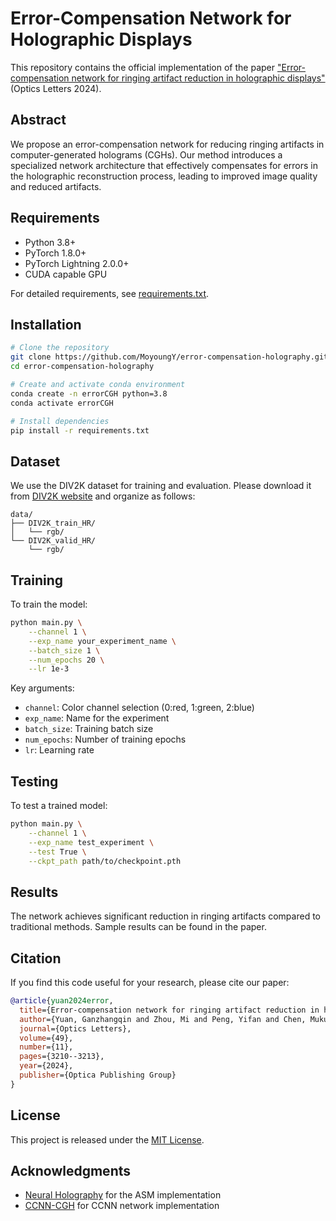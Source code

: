 # Error-Compensation Network for Holographic Displays

This repository contains the official implementation of the paper ["Error-compensation network for ringing artifact reduction in holographic displays"](https://opg.optica.org/ol/abstract.cfm?uri=ol-49-11-3210) (Optics Letters 2024).

## Abstract

We propose an error-compensation network for reducing ringing artifacts in computer-generated holograms (CGHs). Our method introduces a specialized network architecture that effectively compensates for errors in the holographic reconstruction process, leading to improved image quality and reduced artifacts.

## Requirements

- Python 3.8+
- PyTorch 1.8.0+
- PyTorch Lightning 2.0.0+
- CUDA capable GPU

For detailed requirements, see [requirements.txt](requirements.txt).

## Installation

```bash
# Clone the repository
git clone https://github.com/MoyoungY/error-compensation-holography.git
cd error-compensation-holography

# Create and activate conda environment
conda create -n errorCGH python=3.8
conda activate errorCGH

# Install dependencies
pip install -r requirements.txt
```

## Dataset

We use the DIV2K dataset for training and evaluation. Please download it from [DIV2K website](https://data.vision.ee.ethz.ch/cvl/DIV2K/) and organize as follows:

```
data/
├── DIV2K_train_HR/
│   └── rgb/
└── DIV2K_valid_HR/
    └── rgb/
```

## Training

To train the model:

```bash
python main.py \
    --channel 1 \
    --exp_name your_experiment_name \
    --batch_size 1 \
    --num_epochs 20 \
    --lr 1e-3
```

Key arguments:
- `channel`: Color channel selection (0:red, 1:green, 2:blue)
- `exp_name`: Name for the experiment
- `batch_size`: Training batch size
- `num_epochs`: Number of training epochs
- `lr`: Learning rate

## Testing

To test a trained model:

```bash
python main.py \
    --channel 1 \
    --exp_name test_experiment \
    --test True \
    --ckpt_path path/to/checkpoint.pth
```

## Results

The network achieves significant reduction in ringing artifacts compared to traditional methods. Sample results can be found in the paper.

## Citation

If you find this code useful for your research, please cite our paper:

```bibtex
@article{yuan2024error,
  title={Error-compensation network for ringing artifact reduction in holographic displays},
  author={Yuan, Ganzhangqin and Zhou, Mi and Peng, Yifan and Chen, Muku and Geng, Zihan},
  journal={Optics Letters},
  volume={49},
  number={11},
  pages={3210--3213},
  year={2024},
  publisher={Optica Publishing Group}
}
```

## License

This project is released under the [MIT License](LICENSE).

## Acknowledgments

- [Neural Holography](https://github.com/computational-imaging/neural-holography) for the ASM implementation
- [CCNN-CGH](https://github.com/flyingwolfz/CCNN-CGH) for CCNN network implementation
